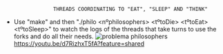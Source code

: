                     THREADS COORDINATING TO "EAT", "SLEEP" AND "THINK"

- Use "make" and then "./philo <nºphilosophers> <tºtoDie> <tºtoEat> <tºtoSleep>" to watch the logs of the threads that take turns to use the forks and do all their needs.
![problema philosophers](https://imgur.com/a/DikC1vA.png "width=500")
https://youtu.be/d7RizhxT5fA?feature=shared
